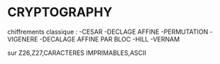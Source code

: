# CRYPTOGRAPHY
chiffrements classique :
-CESAR
-DECLAGE AFFINE
-PERMUTATION
-VIGENERE
-DECALAGE AFFINE PAR BLOC
-HILL
-VERNAM

sur Z26,Z27,CARACTERES IMPRIMABLES,ASCII